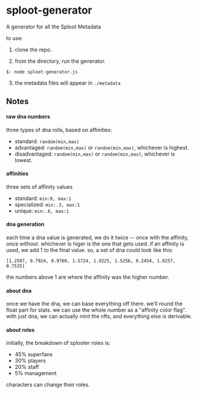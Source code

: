 # sploot-generator
A generator for all the Sploot Metadata


to use:
1) clone the repo.

2) from the directory, run the generator.
```
$: node sploot-generator.js
```

3) the metadata files will appear in `./metadata`


## Notes

#### raw dna numbers
three types of dna rolls, based on affinities:
- standard:  `random(min,max)`
- advantaged:  `random(min,max)` or `random(min,max)`, whichever is highest.
- disadvantaged:  `random(min,max)` or `random(min,max)`, whichever is lowest.

#### affinities
three sets of affinity values
- standard:  `min:0, max:1`
- specialized:  `min:.3, max:1`
- unique:  `min:.6, max:1`

#### dna generation
each time a dna value is generated, we do it twice -- once with the affinity, once without.  whichever is higer is the one that gets used.  if an affinity is used, we add 1 to the final value.  so, a set of dna could look like this:

`[1.2587, 0.7924, 0.9760, 1.5724, 1.9225, 1.5256, 0.2454, 1.8257, 0.7525]`

the numbers above 1 are where the affinity was the higher number.

#### about dna
once we have the dna, we can base everything off there.  we'll round the float part for stats.  we can use the whole number as a "affinity color flag".  with just dna, we can actually mint the nfts, and everything else is derivable.


#### about roles

initially, the breakdown  of splooter roles is:
- 45% superfans
- 30% players
- 20% staff
- 5% management

characters can change their roles.
